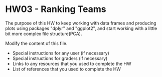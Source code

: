 # HW03 - Ranking Teams

The purpose of this HW to keep working with data frames and producing plots using packages "dplyr" and "ggplot2", and start working with a little bit more complex file structure(PCA).

Modify the content of this file.

- Special instructions for any user (if necessary)
- Special instructions for graders (if necessary)
- Links to any resources that you used to complete the HW
- List of references that you used to complete the HW
